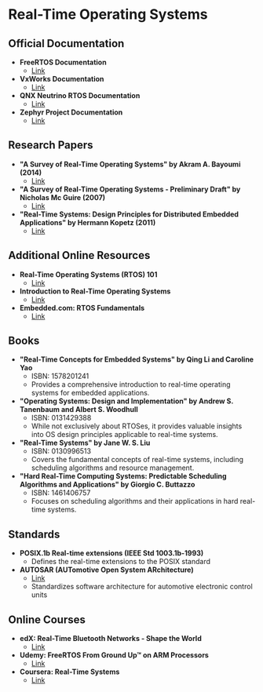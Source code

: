 # Real-Time Operating Systems
## Official Documentation
- **FreeRTOS Documentation**
  - [Link](https://www.freertos.org/Documentation/RTOS_book.html)
- **VxWorks Documentation**
  - [Link](https://www.windriver.com/products/product-overviews/vxworks)
- **QNX Neutrino RTOS Documentation**
  - [Link](http://www.qnx.com/developers/docs/7.0.0/)
- **Zephyr Project Documentation**
  - [Link](https://docs.zephyrproject.org/latest/)

## Research Papers
- **"A Survey of Real-Time Operating Systems" by Akram A. Bayoumi (2014)**
  - [Link](https://arxiv.org/abs/1504.02094)
- **"A Survey of Real-Time Operating Systems - Preliminary Draft" by Nicholas Mc Guire (2007)**
  - [Link](https://www.opentech.at/assets/download/doc/Survey_of_RTOSes.pdf)
- **"Real-Time Systems: Design Principles for Distributed Embedded Applications" by Hermann Kopetz (2011)**
  - [Link](https://link.springer.com/book/10.1007/978-1-4419-8237-7)

## Additional Online Resources
- **Real-Time Operating Systems (RTOS) 101**
  - [Link](https://www.embedded.com/real-time-operating-systems-rtos-101/)
- **Introduction to Real-Time Operating Systems**
  - [Link](https://www.allaboutcircuits.com/technical-articles/introduction-to-real-time-operating-systems-rtos/)
- **Embedded.com: RTOS Fundamentals**
  - [Link](https://www.embedded.com/collection/rtos-fundamentals/)

## Books
- **"Real-Time Concepts for Embedded Systems" by Qing Li and Caroline Yao**
  - ISBN: 1578201241
  - Provides a comprehensive introduction to real-time operating systems for embedded applications.
- **"Operating Systems: Design and Implementation" by Andrew S. Tanenbaum and Albert S. Woodhull**
  - ISBN: 0131429388
  - While not exclusively about RTOSes, it provides valuable insights into OS design principles applicable to real-time systems.
- **"Real-Time Systems" by Jane W. S. Liu**
  - ISBN: 0130996513
  - Covers the fundamental concepts of real-time systems, including scheduling algorithms and resource management.
- **"Hard Real-Time Computing Systems: Predictable Scheduling Algorithms and Applications" by Giorgio C. Buttazzo**
  - ISBN: 1461406757
  - Focuses on scheduling algorithms and their applications in hard real-time systems.

## Standards
- **POSIX.1b Real-time extensions (IEEE Std 1003.1b-1993)**
  - Defines the real-time extensions to the POSIX standard
- **AUTOSAR (AUTomotive Open System ARchitecture)**
  - [Link](https://www.autosar.org/standards/)
  - Standardizes software architecture for automotive electronic control units

## Online Courses
- **edX: Real-Time Bluetooth Networks - Shape the World**
  - [Link](https://www.edx.org/course/real-time-bluetooth-networks-shape-the-world)
- **Udemy: FreeRTOS From Ground Up™ on ARM Processors**
  - [Link](https://www.udemy.com/course/freertos-on-arm-processors/)
- **Coursera: Real-Time Systems**
  - [Link](https://www.coursera.org/learn/real-time-systems)
